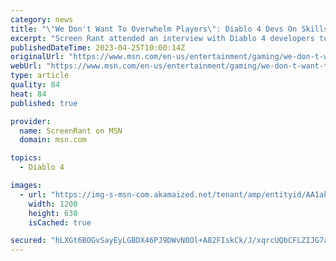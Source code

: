 ```yaml
---
category: news
title: "\"We Don't Want To Overwhelm Players\": Diablo 4 Devs On Skills & Class Design"
excerpt: "Screen Rant attended an interview with Diablo 4 developers to discuss the game’s focus on players' ability to customize their characters and gameplay."
publishedDateTime: 2023-04-25T10:00:14Z
originalUrl: "https://www.msn.com/en-us/entertainment/gaming/we-don-t-want-to-overwhelm-players-diablo-4-devs-on-skills-class-design/ar-AA1ak6Kb"
webUrl: "https://www.msn.com/en-us/entertainment/gaming/we-don-t-want-to-overwhelm-players-diablo-4-devs-on-skills-class-design/ar-AA1ak6Kb"
type: article
quality: 84
heat: 84
published: true

provider:
  name: ScreenRant on MSN
  domain: msn.com

topics:
  - Diablo 4

images:
  - url: "https://img-s-msn-com.akamaized.net/tenant/amp/entityid/AA1akiOa.img?h=630&w=1200&m=6&q=60&o=t&l=f&f=jpg&x=525&y=168"
    width: 1200
    height: 630
    isCached: true

secured: "hLXGt6BOGvSayEyLGBDX46PJ9DWvN0Ol+A82FIskCk/J/xqrcUQbCFLZIJG7afLEky3PV/2aILeJVKfyI1Ge3GTDvd51RXIheQ2I1ilIX65vBdJgV6fYeH5tFjC/K1QfK/1T8Vz8/19IFe3nk/cndGS6RiyOs1oT86X4GgAxFisWXPZKRGD7kuMfPkoAo3/lqUo8oodLHmrKudVLyvvLy4YD5cClPlFCvFbbkFiqlZ+IP9MZap29cmeTJgrtxikeh3Ay9RGyjlARK3USn/jGsBcFCkf9Zh3KHjBfAHgpw25csLOhjMcvgVInCwfZbY0Aon15d8NFqMgB5nKvLSY2yvNgeNonmaAl6CZu9J0esh8=;nc7Aq+c6L8x6FwHXxvwPcQ=="
---
```


